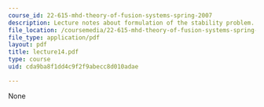 ```yaml
---
course_id: 22-615-mhd-theory-of-fusion-systems-spring-2007
description: Lecture notes about formulation of the stability problem.
file_location: /coursemedia/22-615-mhd-theory-of-fusion-systems-spring-2007/cda9ba8f1dd4c9f2f9abecc8d010adae_lecture14.pdf
file_type: application/pdf
layout: pdf
title: lecture14.pdf
type: course
uid: cda9ba8f1dd4c9f2f9abecc8d010adae

---
```

None